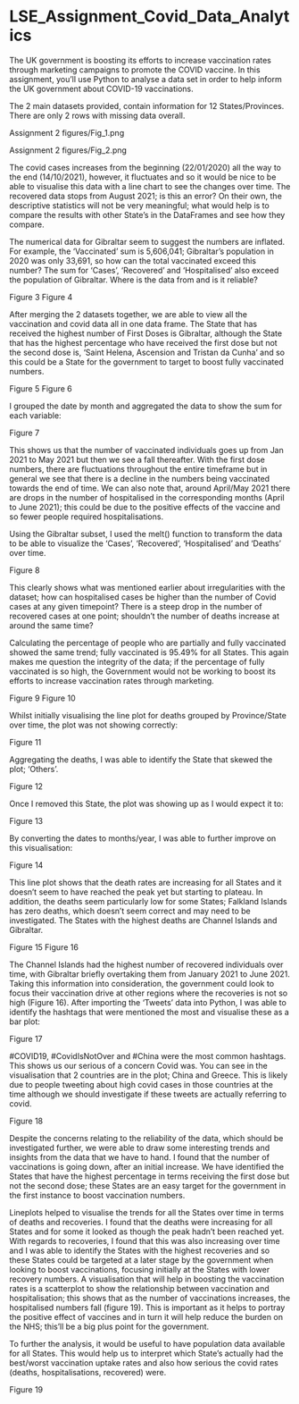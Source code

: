 # LSE_Assignment_Covid_Data_Analytics
The UK government is boosting its efforts to increase vaccination rates through marketing campaigns to promote the COVID vaccine. In this assignment, you’ll use Python to analyse a data set in order to help inform the UK government about COVID-19 vaccinations.

The 2 main datasets provided, contain information for 12 States/Provinces. There are only 2 rows with missing data overall. 

Assignment 2 figures/Fig_1.png

Assignment 2 figures/Fig_2.png

The covid cases increases from the beginning (22/01/2020) all the way to the end (14/10/2021), however, it fluctuates and so it would be nice to be able to visualise this data with a line chart to see the changes over time. The recovered data stops from August 2021; is this an error? On their own, the descriptive statistics will not be very meaningful; what would help is to compare the results with other State’s in the DataFrames and see how they compare. 

The numerical data for Gibraltar seem to suggest the numbers are inflated. For example, the ‘Vaccinated’ sum is 5,606,041; Gibraltar’s population in 2020 was only 33,691, so how can the total vaccinated exceed this number? The sum for ‘Cases’, ‘Recovered’ and ‘Hospitalised’ also exceed the population of Gibraltar. Where is the data from and is it reliable? 

Figure 3
Figure 4

After merging the 2 datasets together, we are able to view all the vaccination and covid data all in one data frame. The State that has received the highest number of First Doses is Gibraltar, although the State that has the highest percentage who have received the first dose but not the second dose is, ‘Saint Helena, Ascension and Tristan da Cunha’ and so this could be a State for the government to target to boost fully vaccinated numbers.  

Figure 5
Figure 6

I grouped the date by month and aggregated the data to show the sum for each variable:

Figure 7

This shows us that the number of vaccinated individuals goes up from Jan 2021 to May 2021 but then we see a fall thereafter. With the first dose numbers, there are fluctuations throughout the entire timeframe but in general we see that there is a decline in the numbers being vaccinated towards the end of time. We can also note that, around April/May 2021 there are drops in the number of hospitalised in the corresponding months (April to June 2021); this could be due to the positive effects of the vaccine and so fewer people required hospitalisations. 

Using the Gibraltar subset, I used the melt() function to transform the data to be able to visualize the ‘Cases’, ‘Recovered’, ‘Hospitalised’ and ‘Deaths’ over time.

Figure 8

This clearly shows what was mentioned earlier about irregularities with the dataset; how can hospitalised cases be higher than the number of Covid cases at any given timepoint? There is a steep drop in the number of recovered cases at one point; shouldn’t the number of deaths increase at around the same time? 

Calculating the percentage of people who are partially and fully vaccinated showed the same trend; fully vaccinated is 95.49% for all States. This again makes me question the integrity of the data; if the percentage of fully vaccinated is so high, the Government would not be working to boost its efforts to increase vaccination rates through marketing.

Figure 9
Figure 10

Whilst initially visualising the line plot for deaths grouped by Province/State over time, the plot was not showing correctly:

Figure 11

Aggregating the deaths, I was able to identify the State that skewed the plot; ‘Others’. 

Figure 12

Once I removed this State, the plot was showing up as I would expect it to:

Figure 13

By converting the dates to months/year, I was able to further improve on this visualisation:

Figure 14

This line plot shows that the death rates are increasing for all States and it doesn’t seem to have reached the peak yet but starting to plateau. In addition, the deaths seem particularly low for some States; Falkland Islands has zero deaths, which doesn’t seem correct and may need to be investigated. The States with the highest deaths are Channel Islands and Gibraltar.

Figure 15
Figure 16

The Channel Islands had the highest number of recovered individuals over time, with Gibraltar briefly overtaking them from January 2021 to June 2021. Taking this information into consideration, the government could look to focus their vaccination drive at other regions where the recoveries is not so high (Figure 16). 
After importing the ‘Tweets’ data into Python, I was able to identify the hashtags that were mentioned the most and visualise these as a bar plot:

Figure 17

#COVID19, #CovidIsNotOver and #China were the most common hashtags. This shows us our serious of a concern Covid was. You can see in the visualisation that 2 countries are in the plot; China and Greece. This is likely due to people tweeting about high covid cases in those countries at the time although we should investigate if these tweets are actually referring to covid.

Figure 18

Despite the concerns relating to the reliability of the data, which should be investigated further, we were able to draw some interesting trends and insights from the data that we have to hand. I found that the number of vaccinations is going down, after an initial increase. We have identified the States that have the highest percentage in terms receiving the first dose but not the second dose; these States are an easy target for the government in the first instance to boost vaccination numbers.  

Lineplots helped to visualise the trends for all the States over time in terms of deaths and recoveries. I found that the deaths were increasing for all States and for some it looked as though the peak hadn’t been reached yet. With regards to recoveries, I found that this was also increasing over time and I was able to identify the States with the highest recoveries and so these States could be targeted at a later stage by the government when looking to boost vaccinations, focusing initially at the States with lower recovery numbers. A visualisation that will help in boosting the vaccination rates is a scatterplot to show the relationship between vaccination and hospitalisation; this shows that as the number of vaccinations increases, the hospitalised numbers fall (figure 19). This is important as it helps to portray the positive effect of vaccines and in turn it will help reduce the burden on the NHS; this’ll be a big plus point for the government. 

To further the analysis, it would be useful to have population data available for all States. This would help us to interpret which State’s actually had the best/worst vaccination uptake rates and also how serious the covid rates (deaths, hospitalisations, recovered) were. 

Figure 19















